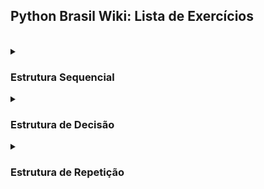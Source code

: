 <h2>Python Brasil Wiki: Lista de Exercícios</h2>

  <br>

  <details>
    <summary>
      <h3>Estrutura Sequencial</h3>
    </summary>
    
  #### 1. Faça um Programa que mostre a mensagem "Alo mundo" na tela.
<details>
    <summary><h4>Resposta</h4></summary>

```python
print("Alô Mundo")
```

</details>

<br>

  #### 2. Faça um Programa que peça um número e então mostre uma mensagem com o número informado

  <details>
    <summary><h4>Resposta</h4></summary>
    
```python
numero = input("Digite o número")

print(numero)
```

  </details>

  <br>

  #### 3. Faça um Programa que peça dois números e imprima a soma.

  <details>
    <summary><h4>Resposta</h4></summary>
    
```python
numero1 = int(input("Digite o primeiro número"))

numero2 = int(input("Digite o segundo número"))

print(numero1 + numero2)
```

  </details>

  <br>

  #### 4. Faça um Programa que peça as 4 notas bimestrais e mostre a média.

  <details>
    <summary><h4>Resposta</h4></summary>
    
```python
nota1 = float(input("Digite a primeira nota"))

nota2 = float(input("Digite a segunda nota"))

nota3 = float(input("Digite a terceira nota"))

nota4 = float(input("Digite a quarta nota"))

media = (nota1 + nota2 + nota3 + nota4) / 4

print(media)
```

  </details>

  <br>

  #### 5. Faça um Programa que converta metros para centímetros.

  <details>
    <summary><h4>Resposta</h4></summary>
    
```python
metros = 100

centimetros = 100 * 100

print(centimetros)
```
  
  </details>

  <br>
  
  #### 6. Faça um Programa que peça o raio de um círculo, calcule e mostre sua área.

  <details>
    <summary><h4>Resposta</h4></summary>
    
```python
raio_circulo = int(input("Digite o raio do círculo: "))

area = 3.14 * (raio_circulo ** 2)

print(area)
```

  </details>

  <br>

  #### 7. Faça um Programa que calcule a área de um quadrado, em seguida mostre o dobro desta área para o usuário.

   <details>
    <summary><h4>Resposta</h4></summary>
     
```python
ladoQuadrado = float(input("Digite um lado do quadrado: "))

areaQuadrado = ladoQuadrado**2 * 2

print("A área do quadrado é %.2f" % areaQuadrado)
```

  </details>

  <br>
  
  #### 8. Faça um Programa que pergunte quanto você ganha por hora e o número de horas trabalhadas no mês. Calcule e mostre o total do seu salário no referido mês. 

   <details>
    <summary><h4>Resposta</h4></summary>
     
```python
salarioHora = float(input("Digite seu salário por hora: "))

horasMensal = float(input("Digite sua carga horária mensal: "))

salario = salarioHora * horasMensal

print("O salário mensal é R$ %.2f " % salario)
```

  </details>

  <br>

  #### 9. Faça um Programa que peça a temperatura em graus Fahrenheit, transforme e mostre a temperatura em graus Celsius.

   <details>
    <summary><h4>Resposta</h4></summary>
     
```python
fahrenheit = float(input("Digite a temperautra para ser convertida de fahrenheit para celsius: "))

celsius = (fahrenheit - 32) / 1.8

print("A temperatura em %.1f° fahrenheit equivale à %.1f° celsius" % (fahrenheit, celsius))
```

  </details>

  <br>

  #### 10. Faça um Programa que peça a temperatura em graus Celsius, transforme e mostre em graus Fahrenheit.

   <details>
    <summary><h4>Resposta</h4></summary>
     
```python
celsius = float(input("Digite a temperatura para ser convertida de celsius para fahrenheit: "))

fahrenheit = (celsius * 1.8) + 32

print("A temperatura em %.1f° celsius equivale à %.1f° fahrenheit" % (celsius, fahrenheit))
```

  </details>

  <br>

  #### 11. Faça um Programa que peça 2 números inteiros e um número real. Calcule e mostre: o produto do dobro do primeiro com metade do segundo, a soma do triplo do primeiro com o terceiro e o terceiro elevado ao cubo. 

   <details>
    <summary><h4>Resposta</h4></summary>
     
```python
numero_inteiro1 = int(input("Digite o primeiro número inteiro: "))

numero_inteiro2 = int(input("Digite o segundo número inteiro: "))

numero_real = float(input("Digite o número real: "))

resultado1 = numero_inteiro1 * 2 * numero_inteiro2 / 2

print(resultado1)

resultado2 = numero_inteiro1 * 3 + numero_real

print(resultado2)

resultado3 = numero_real ** 3

print(resultado3)
```

  </details>

  <br>

  #### 12. Tendo como dados de entrada a altura de uma pessoa, construa um algoritmo que calcule seu peso ideal, usando a seguinte fórmula: (72.7 * altura) - 58

   <details>
    <summary><h4>Resposta</h4></summary>
     
```python
altura = float(input("Digite sua altura: "))

peso_ideal = (72.7 * altura) - 58

print("O peso ideal dessa pessoa é %.2f" % peso_ideal)
```

  </details>

  <br>

  #### 13. Tendo como dado de entrada a altura de uma pessoa, construa um algoritmo que calcule seu peso ideal, utilizando as seguintes fórmulas: Para homens: (72.7 * altura) - 58 e para mulheres: (62.1 * altura) - 44.7 

   <details>
    <summary><h4>Resposta</h4></summary>
     
```python
altura_homem = float(input("Digite a altura do homem: "))

altura_mulher = float(input("Digite a altura da mulher: "))

peso_ideal_homem = (72.7 * altura_homem) - 58

peso_ideal_mulher = (62.1 * altura_mulher) - 44.7

print("O peso ideal desse homem é %.2f.\nO peso ideal dessa mulher é %.2f" % (peso_ideal_homem, peso_ideal_mulher))
```

  </details>

  <br>

  #### 14. João Papo-de-Pescador, homem de bem, comprou um microcomputador para controlar o rendimento diário de seu trabalho. Toda vez que ele traz um peso de peixes maior que o estabelecido pelo regulamento de pesca do estado de São Paulo (50 quilos) deve pagar uma multa de R$ 4,00 por quilo excedente. João precisa que você faça um programa que leia a variável peso (peso de peixes) e calcule o excesso. Gravar na variável excesso a quantidade de quilos além do limite e na variável multa o valor da multa que João deverá pagar. Imprima os dados do programa com as mensagens adequadas.

   <details>
    <summary><h4>Resposta</h4></summary>
     
```python
peso_peixe = float(input("Digite o peso do peixe: "))

if peso_peixe > 50:

    peso_limite = 50

    peso_adicional = peso_peixe - peso_limite

    multa = peso_adicional * 4

    print("A multa será R$ %.2f por exceder o peso limite em %.2f quilos " % (multa, peso_adicional))

else:

    print("Não haverá pagamento de multa")
```

  </details>

  <br>

  #### 15. Faça um Programa que pergunte quanto você ganha por hora e o número de horas trabalhadas no mês. Calcule e mostre o total do seu salário no referido mês, sabendo-se que são descontados 11% para o Imposto de Renda, 8% para o INSS e 5% para o sindicato, faça um programa que nos dê: salário bruto, quanto pagou ao INSS, quanto pagou ao sindicato e o salário líquido. Calcule os descontos e o salário líquido conforme a ordem a seguir: + Salário Bruto : R$ - IR (11%) : R$ - INSS (8%) : R$ - Sindicato ( 5%) : R$ = Salário Liquido : R$ Obs.: Salário Bruto - Descontos = Salário Líquido. 

   <details>
    <summary><h4>Resposta</h4></summary>
     
```python
salario = float(input("Digite o seu salário: "))

salario_liquido = salario

salario_liquido -= salario / 100 * 11

salario_liquido -= salario_liquido / 100 * 8

salario_liquido -= salario_liquido / 100 * 5

print("O salário líquido será R$ %.2f, com R$ %.2f de desconto" % (salario_liquido, salario - salario_liquido))
```

  </details>

  <br>

  #### 16. Faça um programa para uma loja de tintas. O programa deverá pedir o tamanho em metros quadrados da área a ser pintada. Considere que a cobertura da tinta é de 1 litro para cada 3 metros quadrados e que a tinta é vendida em latas de 18 litros, que custam R$ 80,00. Informe ao usuário a quantidades de latas de tinta a serem compradas e o preço total.

  <details>
    <summary><h4>Resposta</h4></summary>

```python
metragem = float(input("Digite a metragem: "))

cobertura_tinta = 3

metragem_lata = 18 * cobertura_tinta

quantidade_latas = 0

preco_final = 0

preco_lata = 80

if metragem / metragem_lata <= 1:

    quantidade_latas = 1

    preco_final = quantidade_latas * preco_lata

    print("Será necessária, no máximo, uma lata de tinta para pintar %.2f metros². O custo será R$ %.2f" % (metragem, preco_final))

else:

    if metragem % metragem_lata == 0:

        quantidade_latas = metragem / metragem_lata

        preco_final = quantidade_latas * preco_lata

        print("Serão necessária exatas %d latas de tinta para pintar %.2f metros². O custo será R$ %.2f" % (quantidade_latas, metragem, preco_final))

    else:

        quantidade_latas = (metragem // metragem_lata) + 1

        preco_final = quantidade_latas * preco_lata

        print("Será necessária aos menos %d latas de tinta para pintar %.1f metros². O custo será R$ %.2f" % (quantidade_latas, metragem, preco_final))
```

  </details>

  <br>

  #### 17. Faça um Programa para uma loja de tintas. O programa deverá pedir o tamanho em metros quadrados da área a ser pintada. Considere que a cobertura da tinta é de 1 litro para cada 6 metros quadrados e que a tinta é vendida em latas de 18 litros, que custam R$ 80,00 ou em galões de 3,6 litros, que custam R$ 25,00. Informe ao usuário as quantidades de tinta a serem compradas e os respectivos preços em 3 situações: 
  1. Comprar apenas  latas de 18 litros.
  2. Comprar apenas galões de 3,6 litros
  3. Misturar latas e galões, de forma que o disperdício de tinta seja o menor possível. Acrescente 10% de folga e sempre arredonde os valores para cima, isto é, considere latas  cheias.
     
  <details>
    <summary><h4>Resposta</h4></summary>
    
```python
metragem_area = float(input("Digite a metragem: "))

cobertura_tinta = 6

metragem_lata = 18 * cobertura_tinta

preco_lata = 80

quantidade_latas = 0

metragem_galao = 3.6 * cobertura_tinta

preco_galao = 25

quantidade_galoes = 0

preco_final = 0

if metragem_area <= metragem_galao * 4:

    if metragem_area % metragem_galao == 0:

        quantidade_galoes = metragem_area / metragem_galao

        preco_final = quantidade_galoes * preco_galao

        print("Serão necessários exatos %d galões de tinta para pintar %.1f metros². O custo será R$ %.2f" % (quantidade_galoes, metragem_area, preco_final))

    else:

        quantidade_galoes = metragem_area // metragem_galao + 1

        preco_final = quantidade_galoes * preco_galao

        print("Serão necessários aos menos %d galões de tinta para pintar %.1f metros². O custo será R$ %.2f" % (quantidade_galoes, metragem_area, preco_final))

else:

    if metragem_area % metragem_lata == 0:

        quantidade_latas = metragem_area / metragem_lata

        preco_final = quantidade_latas * preco_lata

        print("Serão necessária exatas %d latas de tinta para pintar %.1f metros². O custo será R$ %.2f" % (quantidade_latas, metragem_area, preco_final))

    else:

        if metragem_area - metragem_lata < 0:

            quantidade_latas = metragem_area // metragem_lata + 1

            preco_final = quantidade_latas * preco_lata

            print("Serão necessária ao menos %d latas de tinta para pintar %.1f metros². O custo será R$ %.2f" % (quantidade_latas, metragem_area, preco_final))

        else:

            quantidade_latas = metragem_area // metragem_lata

            preco_final = quantidade_latas * preco_lata

            metragemRestante = metragem_area - (metragem_lata * quantidade_latas)

            if metragemRestante % metragem_galao == 0:

                quantidade_galoes = metragemRestante / metragem_galao

                preco_final += quantidade_galoes * preco_galao

                print("Serão necessárias ao menos %d latas de tinta e ao menos %d Galões para pintar %.1f metros². O custo será R$ %.2f" % (quantidade_latas, quantidade_galoes, metragem_area, preco_final))

            else:

                if metragemRestante // metragem_galao >= 4:

                    quantidade_latas +=1

                    preco_final = quantidade_latas * preco_lata

                    quantidade_galoes = 0

                else:

                    quantidade_galoes = metragemRestante // metragem_galao + 1

                    preco_final += quantidade_galoes * preco_galao

                print("Serão necessárias ao menos %d latas de tinta e ao menos %d Galões para pintar %.1f metros². O custo será R$ %.2f" % (quantidade_latas, quantidade_galoes, metragem_area, preco_final))
```

  </details>

  <br>

  #### 18. Faça um programa que peça o tamanho de um arquivo para download (em MB) e a velocidade de um link de Internet (em Mbps), calcule e informe o tempo aproximado de download do arquivo usando este link (em minutos).

  <details>
    <summary><h4>Resposta</h4></summary>
    
```python
tamanho_arquivo = float(input("Digite o tamanho do arquivo em Megabytes: "))

if tamanho_arquivo < 1:

    print("Valor inválido!")

velecidade_link = float(input("Digite a velocidade de sua conexão em megabits: "))

tempo_download = (tamanho_arquivo / (velecidade_link / 8))

if tempo_download >= 60:

    tempo_download = tempo_download / 60

    print("O tempo de Download será de no mínimo %.1f minutos" % tempo_download)

else:

    print("O tempo de Download será de no mínimo %.1f segundos" % tempo_download)
```

  </details>

  <br>

  </details>

  
  <details>
    <summary>
      <h3>Estrutura de Decisão</h3>
    </summary>
  
  #### 1. Faça um Programa que peça dois números e imprima o maior deles. 

   <details>
    <summary><h4>Resposta</h4></summary>
     
```python
numero1 = int(input("Digite o primeiro número: "))

numero2 = int(input("Digite o segundo número: "))

if numero1 > numero2:

    print("O maior número é %d" % numero1)

elif numero1 < numero2:

    print("O maior número é %d" % numero2)

else:

    print("Os dois números são iguais")
```

  </details>

  <br>

  #### 2. Faça um Programa que peça um valor e mostre na tela se o valor é positivo ou negativo.

   <details>
    <summary><h4>Resposta</h4></summary>
     
```python
valor = float(input("Digite um número: "))

if valor < 0:

    print("O valor %.1f é negativo" % valor)

else:

    print("O valor %.1f é positivo" % valor)
```

  </details>

  <br>
  
  #### 3. Faça um Programa que verifique se uma letra digitada é "F" ou "M". Conforme a letra escrever: F - Feminino, M - Masculino ou Sexo Inválido.

   <details>
    <summary><h4>Resposta</h4></summary>
     
```python
sexo = input("Digite o sexo: ")

if sexo == "F" or sexo == "f":

    print("O sexo é Feminino")

elif sexo == "M" or sexo == "m":

    print("O sexo é Masculino")

else:

    print("O sexo é inválido")
```

  </details>

  <br>
  
  #### 4. Faça um Programa que verifique se uma letra digitada é vogal ou consoante.

   <details>
    <summary><h4>Resposta</h4></summary>
     
```python
letra_busca = input("Digite a letra para saber se é vogal ou consoante: ")

if (letra_busca == "a" or letra_busca == "e" or letra_busca == "i" or letra_busca == "o" or letra_busca == "u" or letra_busca == "A"
    or letra_busca == "E" or letra_busca == "I" or letra_busca == "O" or letra_busca == "U"):

    print("A letra '%s' é Vogal" % letra_busca)

elif (letra_busca == "b" or letra_busca == "c" or letra_busca == "d" or letra_busca == "f" or letra_busca == "g" or letra_busca == "h"
    or letra_busca == "j" or letra_busca == "k" or letra_busca == "l" or letra_busca == "m" or letra_busca == "n" or letra_busca == "p"
    or letra_busca == "q" or letra_busca == "r" or letra_busca == "s" or letra_busca == "t" or letra_busca == "v" or letra_busca == "w"
    or letra_busca == "x" or letra_busca == "y" or letra_busca == "z" or letra_busca == "ç" or letra_busca == "B" or letra_busca == "C"
    or letra_busca == "D" or letra_busca == "F" or letra_busca == "G" or letra_busca == "H" or letra_busca == "J" or letra_busca == "K"
    or letra_busca == "L" or letra_busca == "M" or letra_busca == "N" or letra_busca == "P" or letra_busca == "Q" or letra_busca == "R"
    or letra_busca == "S" or letra_busca == "T" or letra_busca == "V" or letra_busca == "W" or  letra_busca =="X" or  letra_busca =="Y"
    or letra_busca == "Z" or letra_busca == "Ç"):

    print("A letra '%s' é Consoante" % letra_busca)

else:

    print("O caractere '%s' não é nem vogal nem consoante" % letra_busca)
```

  </details>

  <br>
  
  #### 5. Faça um programa para a leitura de duas notas parciais de um aluno. O programa deve calcular a média alcançada por aluno e apresentar: A mensagem "Aprovado", se a média alcançada for maior ou igual a 7; A mensagem "Reprovado", se a média for menor do que 7; A mensagem "Aprovado com Distinção", se a média for igual a 10. 

   <details>
    <summary><h4>Resposta</h4></summary>
     
```python
nota1 = float(input("Digite a primeira nota: "))

nota2 = float(input("Digite a segunda nota: "))

media = (nota1 + nota2) / 2

if media < 7:

    print("O aluno foi reprovado com a nota %.2f" % media)

elif media < 10:

    print("O aluno foi aprovado com a nota %.2f" % media)

else:

    print("O aluno foi aprovado com distinção através da nota %.2f" % media)
```

  </details>

  <br>
  
  #### 6. Faça um Programa que leia três números e mostre o maior deles. 

   <details>
    <summary><h4>Resposta</h4></summary>
     
```python
numero1 = float(input("Digite o primeiro número: "))

numero2 = float(input("Digite o segundo número: "))

numero3 = float(input("Digite o terceiro número: "))

if numero1 > numero2 > numero3:

    print("O primeiro número é o maior")

elif numero1 > numero3 > numero2:

    print("O primeiro número é o maior")

elif numero2 > numero1 > numero3:

    print("O segundo número é o maior")

elif numero2 > numero3 > numero1:

    print("O segundo número é o maior")

elif numero3 > numero1 > numero2:

    print("O terceiro número é o maior")

elif numero3 > numero2 > numero1:

    print("O terceiro número é o maior")
```

  </details>

  <br>

  #### 7. Faça um Programa que leia três números e mostre o maior e o menor deles.

  <details>
    <summary><h4>Resposta</h4></summary>

```python
numero1 = float(input("Digite o primeiro número: "))

numero2 = float(input("Digite o segundo número: "))

numero3 = float(input("Digite o terceiro número: "))

if numero1 > numero2 > numero3:

    print("O primeiro número é o maior")
    print("O terceiro número é o menor")

elif numero1 > numero3 > numero2:

    print("O primeiro número é o maior")
    print("O segundo número é o maior")

elif numero2 > numero1 > numero3:

    print("O segundo número é o maior")
    print("O terceiro número é o menor")

elif numero2 > numero3 > numero1:

    print("O segundo número é o maior")
    print("O primeiro número é o menor")

elif numero3 > numero1 > numero2:

    print("O terceiro número é o maior")
    print("O segundo número é o menor")

elif numero3 > numero2 > numero1:

    print("O terceiro número é o maior")
    print("O primeiro número é o menor")
```

  </details>

  <br>
  
  #### 8. Faça um programa que pergunte o preço de três produtos e informe qual produto você deve comprar, sabendo que a decisão é sempre pelo mais barato.

  <details>
    <summary><h4>Resposta</h4></summary>
    
```python
produto1 = float(input("Digite o valor do primeiro produto: "))

produto2 = float(input("Digite o valor do primeiro produto: "))

produto3 = float(input("Digite o valor do primeiro produto: "))

if produto1 > produto2 > produto3:

    print("Você deve comprar o terceiro produto por ser o mais barato")

elif produto1 > produto3 > produto2:

    print("Você deve comprar o segundo produto por ser o mais barato")

elif produto2 > produto1 > produto3:

    print("Você deve comprar o terceiro produto por ser o mais barato")

elif produto2 > produto3 > produto1:

    print("Você deve comprar o primeiro produto por ser o mais barato")

elif produto3 > produto1 > produto2:

    print("Você deve comprar o segundo produto por ser o mais barato")

elif produto3 > produto2 > produto1:

    print("Você deve comprar o primeiro produto por ser o mais barato")
```

  </details>

  <br>
  
  #### 9. Faça um Programa que leia três números e mostre-os em ordem decrescente.

  <details>
    <summary><h4>Resposta</h4></summary>
    
```python
numero1 = float(input("Digite o primeiro número: "))

numero2 = float(input("Digite o segundo número: "))

numero3 = float(input("Digite o terceiro número: "))

if numero1 > numero2 > numero3:

    print("%d\n%d\n%d" % (numero1, numero2, numero3))

elif numero1 > numero3 > numero2:

    print("%d\n%d\n%d" % (numero1, numero3, numero2))

elif numero2 > numero1 > numero3:

    print("%d\n%d\n%d" % (numero2, numero1, numero3))

elif numero2 > numero3 > numero1:

    print("%d\n%d\n%d" % (numero2, numero3, numero1))

elif numero3 > numero1 > numero2:

    print("%d\n%d\n%d" % (numero3, numero1, numero2))

elif numero3 > numero2 > numero1:

    print("%d\n%d\n%d" % (numero3, numero2, numero1))
```

  </details>

  <br>

  #### 10. Faça um Programa que pergunte em que turno você estuda. Peça para digitar M-matutino ou V-Vespertino ou N- Noturno. Imprima a mensagem "Bom Dia!", "Boa Tarde!" ou "Boa Noite!" ou "Valor Inválido!", conforme o caso.

  <details>
    <summary><h4>Resposta</h4></summary>
    
```python
turno = input("Digite o turno:\nN - Noturo\nM - Matutino\nV - Vespertino\n")

if turno == "N" or turno == "n":

    print("Boa noite")

elif turno == "M" or turno == "m":

    print("Bom dia")

elif turno == "V" or turno == "v":

    print("Boa tarde")

else:

    print("Valor inválido")
```

  </details>

  <br>

  #### 11. As Organizações Tabajara resolveram dar um aumento de salário aos seus colaboradores e lhe contraram para desenvolver o programa que calculará os reajustes. Faça um programa que recebe o salário de um colaborador e o reajuste segundo o seguinte critério, baseado no salário atual: salários até R$ 280,00 (incluindo): aumento de 20%, salários entre R$ 280,00 e R$ 700,00: aumento de 15%; salários entre R$ 700,00 e R$ 1500,00: aumento de 10%; salários de R$ 1500,00 em diante: aumento de 5% Após o aumento ser realizado, informe na tela: o salário antes do reajuste, o percentual de aumento aplicado, o valor do aumento, o novo salário, após o aumento. 

  <details>
    <summary><h4>Resposta</h4></summary>
    
```python
salario_inicial = float(input("Digite o salário atual: "))

aumento = 0

salario_final = salario_inicial

if salario_inicial <= 280:

    aumento = salario_inicial / 100 * 20

    salario_final += aumento

    print("O salário antes do reajuste era de R$ %.2f e passou a ser R$ %.2f com um aumento de R$ %.2f, ou um aumento de 20 por cento" % (salario_inicial, salario_final, aumento,))

elif salario_inicial <= 700:

    aumento = salario_inicial / 100 * 15

    salario_final += aumento

    print("O salário antes do reajuste era de R$ %.2f e passou a ser R$ %.2f com um aumento de R$ %.2f, ou um aumento de 15 por cento" % (salario_inicial, salario_final, aumento,))

elif salario_inicial <= 1500:

    aumento = salario_inicial / 100 * 10

    salario_final += aumento

    print("O salário antes do reajuste era de R$ %.2f e passou a ser R$ %.2f com um aumento de R$ %.2f, ou um aumento de 10 por cento" % (salario_inicial, salario_final, aumento,))

elif salario_inicial > 1500:

    aumento = salario_inicial / 100 * 5

    salario_final += aumento

    print("O salário antes do reajuste era de R$ %.2f e passou a ser R$ %.2f com um aumento de R$ %.2f, ou um aumento de 5 por cento" % (salario_inicial, salario_final, aumento,))
```

  </details>

  <br>

  #### 12. Faça um programa para o cálculo de uma folha de pagamento, sabendo que os descontos são do Imposto de Renda, que depende do salário bruto (conforme tabela abaixo) e 3% para o Sindicato e que o FGTS corresponde a 11% do Salário Bruto, mas não é descontado (é a empresa que deposita). O Salário Líquido corresponde ao Salário Bruto menos os descontos. O programa deverá pedir ao usuário o valor da sua hora e a quantidade de horas trabalhadas no mês. Desconto do IR: Salário Bruto até 900 (inclusive) - isento; Salário Bruto até 1500 (inclusive) - desconto de 5%; Salário Bruto até 2500 (inclusive) - desconto de 10%; Salário Bruto acima de 2500 - desconto de 20%. Imprima na tela as informações, dispostas conforme o exemplo abaixo. No exemplo o valor da hora é 5 e a quantidade de hora é 220.

  |Salário Bruto: (5 * 220) | R$ 1110,00|
  |-------------------|-----------------|
  |(-) IR (5%)        |R$ 55,00         |
  |(-) INSS (10%)     |R$ 110,00        |
  |FGTS (11%)         |R$ 121,00        |
  |Total de descontos |R$ 165,00        |
  |Salário Líquido    |R$ 935,00        |

  <details>
    <summary><h4>Resposta</h4></summary>
    
```python
carga_horaria = int(input("Digite a sua carga horária mensal: "))

salario_hora = float(input("Digite o seu salário hora: "))

salario_bruto = carga_horaria * salario_hora

descontos = 0

imposto_renda = 0

inss = 0

if salario_bruto <=  900:

    print("O salário será R$ %.2f com R$ %.2f de Imposto de renda, R$ %.2f de INSS. Totalizando R$ %.2f em descontos" % (salario_bruto, imposto_renda, inss, descontos))

elif salario_bruto <= 1500:

    imposto_renda = salario_bruto / 100 * 5

    inss = salario_bruto / 100 * 10

    descontos = imposto_renda + inss

elif salario_bruto <= 2500:

    imposto_renda = salario_bruto / 100 * 10

    inss = salario_bruto / 100 * 10

    descontos = imposto_renda + inss

elif salario_bruto > 2500:

    imposto_renda = salario_bruto / 100 * 20

    inss = salario_bruto / 100 * 10

    descontos = imposto_renda + inss

print("O salário inicial era de R$ %.2f e será R$ %.2f, com R$ %.2f de Imposto de renda e R$ %.2f de INSS. Totalizando R$ %.2f em descontos" % (salario_bruto, salario_bruto - descontos, imposto_renda, inss, descontos))
```

  </details>

  <br>

  #### 13. Faça um Programa que leia um número e exiba o dia correspondente da semana. (1-Domingo, 2- Segunda, etc.), se digitar outro valor deve aparecer valor inválido.

  <details>
    <summary><h4>Resposta</h4></summary>
    
```python
dia_semana = input("Digite o dia da semana:\n1 - Domingo\n2 - Segunda-feira\n3 - Terça-feira\n4 - Quarta-feira\n5 - Quinta-feira\n6 - Sexta-feira\n7 - Sábado\n")

if dia_semana == "1":

    print("Domingo")

elif dia_semana == "2":

    print("Segunda-feira")

elif dia_semana == "3":

    print("Terça-feira")

elif dia_semana == "4":

    print("Quarta-feira")

elif dia_semana == "5":

    print("Quinta-feira")

elif dia_semana == "6":

    print("Sexta-feira")

elif dia_semana == "7":

    print("Sábado")

else:

    print("Valor inválido")
```

  </details>

  <br>

  #### 14. Faça um programa que lê as duas notas parciais obtidas por um aluno numa disciplina ao longo de um semestre, e calcule a sua média. O algoritmo deve mostrar na tela as notas, a média, o conceito correspondente e a mensagem “APROVADO” se o conceito for A, B ou C ou “REPROVADO” se o conceito for D ou E. A atribuição de conceitos obedece à tabela abaixo: 

  |Média de Aproveitamento|Conceito|
  |----------------|---------------|
  |Entre 9.0 e 10.0|A              |
  |Entre 7.5 e 9.0 |B              |
  |Entre 6.0 e 7.5 |C              |
  |Entre 4.0 e 6.0 |D              |
  |Entre 4.0 e 0.0 |E              |

  <details>
    <summary><h4>Resposta</h4></summary>
    
```python
nota_parcial1 = float(input("Digite a primeira nota parcial: "))

if nota_parcial1 > 10 or nota_parcial1 < 0:

    print("Nota inválida")

nota_parcial2 = float(input("Digite a segunda nota parcial: "))

if nota_parcial2 > 10 or nota_parcial2 < 0:

    print("Nota inválida")

media_final = (nota_parcial1 + nota_parcial2) / 2

if media_final >= 6:

    print("Aprovado e a média foi %.2f" % media_final)

    if media_final >= 9 and media_final <= 10:

        print("Conceito A")

    elif media_final >= 7.5 and media_final < 9:

        print("Conceito B")

    elif media_final >= 6 and media_final < 7.5:

        print("Conceito C")

else:

    print("Reprovado e a média foi %.2f" % media_final)

    if media_final >= 4 and media_final < 6:

        print("Conceito D")

    else:

        print("Conceito E")
```

  </details>

  <br>
  
  #### 15. Faça um Programa que peça os 3 lados de um triângulo. O programa deverá informar se os valores podem ser um triângulo. Indique, caso os lados formem um triângulo, se o mesmo é: equilátero, isósceles ou escaleno. Dicas: Três lados formam um triângulo quando a soma de quaisquer dois lados for maior que o terceiro; Triângulo Equilátero: três lados iguais; Triângulo Isósceles: quaisquer dois lados iguais; Triângulo Escaleno: três lados diferentes.

  <details>
    <summary><h4>Resposta</h4></summary>
    
```python
lado1 = int(input("Digite o primeiro lado do triângulo: "))

lado2 = int(input("Digite o segundo lado do triângulo: "))

lado3 = int(input("Digite o terceiro lado do triângulo: "))

if lado1 == 0 or lado2 == 0 or lado3 == 0:

    print("Um triângulo não poder lado 0")

else:

    if lado1 + lado2 <= lado3:

       print("A soma desses lados não forma um triângulo")

    else:

        if lado1 == lado2 == lado3:

            print("Esse é um triângulo equilátero")

        elif lado1 != lado2 != lado3 != lado1:

            print("Esse é um triângulo escaleno")

        elif lado1 == lado2 or lado2 == lado3 or lado1 == lado3:

            print("Esse é um triângulo isóceles")
```

  </details>

  <br>

  #### 16. Faça um programa que calcule as raízes de uma equação do segundo grau, na forma ax2 + bx + c. O programa deverá pedir os valores de a, b e c e fazer as consistências, informando ao usuário nas seguintes situações:

  1. Se o usuário informar o valor de A igual a zero, a equação não é do segundo grau e o programa não deve fazer pedir os demais valores, sendo encerrado.
  2. Se o delta calculado for negativo, a equação não possui raizes reais. Informe ao usuário e encerre o programa;
  3. Se o delta calculado for igual a zero a equação possui apenas uma raiz real; informe-a ao usuário;
  4. Se o delta for positivo, a equação possui duas raiz reais; informe-as ao usuário; 

  <details>
    <summary><h4>Resposta</h4></summary>
    
```python
import cmath

a = int(input("Digite o valor de a: "))

if a < 1:

    print("Valor inválido")

else:

    b = int(input("Digite o valor de b: "))

    c = int(input("Digite o valor de c: "))

    delta = b ** 2 - 4 * a * c

    raiz_negativa = (- b - cmath.sqrt(delta)) / 2 * a

    raiz_positiva = (- b + cmath.sqrt(delta)) / 2 * a

    raiz_negativa = raiz_negativa.real

    raiz_positiva = raiz_positiva.real

    if delta < 0:

        print("A equação não possui raizes reais")

    elif delta == 0:

        print("A equação possui apenas uma raiz real")

        print("A raiz positiva é %d" % raiz_positiva)

    else:

        print("A equação possui duas raiz reais")

        print("A raiz negativa é %d e a raiz positiva é %d" % (raiz_negativa, raiz_positiva))
```

  </details>

  <br>

  #### 17. Faça um Programa que peça um número correspondente a um determinado ano e em seguida informe se este ano é ou não bissexto.

  <details>
    <summary><h4>Resposta</h4></summary>
    
```python
ano_bissexto = int(input("Digite o ano para saber se é bissexto ou não: "))

if ano_bissexto % 4 == 0:

    if ano_bissexto % 100 != 0:

        print("O ano %d é bissexto" % ano_bissexto)

    elif ano_bissexto % 100 == 0:

        print("O ano %d é bissexto especial" % ano_bissexto)

else:

    print("O ano %d não é bissexto" % ano_bissexto)
```

  </details>

  <br>

  #### 18. Faça um Programa que peça uma data no formato dd/mm/aaaa e determine se a mesma é uma data válida.

  <details>
    <summary><h4>Resposta</h4></summary>
    
```python
formato_data = input("Digite a data no formato dd/mm/aaaa: ")

if len(formato_data) != 10 or formato_data[2] == "/" or formato_data[5] == "/":

    print("Formato de data inválida")

else:

    print("Formato de data válida")
```

  </details>

  <br>

  #### 19. Faça um Programa que leia um número inteiro menor que 1000 e imprima a quantidade de centenas, dezenas e unidades do mesmo. Observando os termos no plural a colocação do "e", da vírgula entre outros. Exemplo: 326 = 3 centenas, 2 dezenas e 6 unidades 12 = 1 dezena e 2 unidades Testar com: 326, 300, 100, 320, 310,305, 301, 101, 311, 111, 25, 20, 10, 21, 11, 1, 7 e 16 

  <details>
    <summary><h4>Resposta</h4></summary>

```python
valor = int(input("Digite um número: "))

quantidade_centena = 0

quantidade_dezena = 0

quantidade_unidade = 0

quantidade_decimo = 0

if valor // 100 > 0:

    quantidade_centena = valor // 100

    valor -= quantidade_centena * 100

    if valor // 10 > 0:

        quantidade_dezena = valor // 10

        valor -= quantidade_dezena * 10

        if valor // 1 > 0:

            quantidade_unidade = valor // 1

            valor -= quantidade_unidade * 1

print("%d = %d centenas, %d dezenas e %d unidades" % (0 + (quantidade_unidade * 1) + 0 + (quantidade_dezena * 10) + 0 + (quantidade_centena * 100), quantidade_centena, quantidade_dezena, quantidade_unidade))
```

  </details>

  <br>
  
  #### 20. Faça um Programa para leitura de três notas parciais de um aluno. O programa deve calcular a média alcançada por aluno e presentar:
  
  1. A mensagem "Aprovado", se a média for maior ou igual a 7, com a respectiva média alcançada.
  2. A mensagem "Reprovado", se a média for menor do que 7, com a respectiva média alcançada.
  3. A mensagem "Aprovado com Distinção", se a média for igual a 10.

  <details>
    <summary><h4>Resposta</h4></summary>
    
```python
nota1 = float(input("Digite a primeira nota:"))

nota2 = float(input("Digite a segunda nota:"))

nota3 = float(input("Digite a terceira nota: "))

media = (nota1 + nota2 + nota3) / 3

if media == 10:

    print("Aprovado com distinção")

elif media >= 7 and media < 10:

    print("Aprovado")

else:

    print("Reprovado")
```

  </details>

  <br>
  
  #### 21. Faça um Programa para um caixa eletrônico. O programa deverá perguntar ao usuário a valor do saque e depois informar quantas notas de cada valor serão fornecidas. As notas disponíveis serão as de 1, 5, 10, 50 e 100 reais. O valor mínimo é de 10 reais e o máximo de 600 reais. O programa não deve se preocupar com a quantidade de notas existentes na máquina.

  1. Exemplo 1: Para sacar a quantia de 256 reais, o programa fornece duas notas de 100, uma nota de 50, uma nota de 5 e uma nota de 1.
  2. Exemplo 2: Para sacar a quantia de 399 reais, o programa fornece três notas de 100, uma nota de 50, quatro notas de 10, uma nota de 5 e quatro notas de 1.
  
  <details>
    <summary><h4>Resposta</h4></summary>

```python
import math

valor = float(input("Digite o valor que deseja sacar: "))

valor_pagamento = math.trunc(valor)

if valor_pagamento < 10:

    print("Valor insuficiente para saque")

else:

    cedulas = 0

    limite_cedula = 100

    while True:

        if limite_cedula <= valor_pagamento:

            valor_pagamento -= limite_cedula

            cedulas += 1

        else:

            print("%d cédula(s) de R$ %.2f" % (cedulas, limite_cedula))

            if valor_pagamento == 0:

                break

            else:

                if limite_cedula == 100:

                    limite_cedula = 50

                elif limite_cedula == 50:

                    limite_cedula = 20

                elif limite_cedula == 20:

                    limite_cedula = 10

                elif limite_cedula == 10:

                    limite_cedula = 5

                elif limite_cedula == 5:

                    limite_cedula = 2

                elif limite_cedula == 2:

                    limite_cedula = 1

                cedulas = 0
```

  </details>

  <br>

  #### 22. Faça um Programa que peça um número inteiro e determine se ele é par ou impar. Dica: utilize o operador módulo (resto da divisão). 

  <details>
    <summary><h4>Resposta</h4></summary>
    
```python
numero = int(input("Digite o número para saber se é par ou ímpar: "))

if numero % 2 !=0:

    print("O número %d é ímpar" % numero)

else:

    print("O número %d é par" % numero)
```

  </details>

  <br>
  
  #### 23. Faça um Programa que peça um número e informe se o número é inteiro ou decimal. Dica: utilize uma função de arredondamento.

  <details>
    <summary><h4>Resposta</h4></summary>
    
```python
import math

numero_decimal = float(input("Digite o número para saber se é decimal ou não: "))

numero_inteiro = math.trunc(numero_decimal)

if numero_decimal > numero_inteiro:

    print("O número %.1f é decimal" % numero_decimal)

else:

    print("O número %d não é decimal" % numero_inteiro)
```

  </details>

  <br>

  #### 24. Faça um Programa que leia 2 números e em seguida pergunte ao usuário qual operação ele deseja realizar. O resultado da operação deve ser acompanhado de uma frase que diga se o número é:

  1. par ou ímpar;
  2. positivo ou negativo;
  3. inteiro ou decimal. 

  <details>
    <summary><h4>Resposta</h4></summary>
    
```python
import math

operacao = input("Digite qual operação deseja realizar:\n1 - Inteiro ou decimal\n2 - Par ou Ímpar\n3 - Positivo ou Negativo\n")

if operacao == "1":

    numero_decimal = float(input("Digite o número para saber se é decimal ou não: "))

    numero_inteiro = math.trunc(numero_decimal)

    if numero_decimal > numero_inteiro:

        print("O número %.1f é decimal" % numero_decimal)

    else:

        print("O número %d não é decimal" % numero_inteiro)

elif operacao == "2":

    numero = int(input("Digite o número para saber se é par ou ímpar: "))

    if numero % 2 != 0:

        print("O número %d é ímpar" % numero)

    else:

        print("O número %d é par" % numero)

elif operacao == "3":

    numero = float(input("Digite o número para saber se é negativo ou positivo: "))

    if numero < 0:

        print("O número %.1f é negativo" % numero)

    else:

        print("O número %.1f é positivo" % numero)
```

  </details>

  <br>
  
  #### 25. Faça um programa que faça 5 perguntas para uma pessoa sobre um crime.  Se a pessoa responder positivamente a 2 questões ela deve ser classificada como "Suspeita", entre 3 e 4 como "Cúmplice" e 5 como "Assassino". Caso contrário, ele será classificado como "Inocente". O programa deve no final emitir uma classificação sobre a participação da pessoa no crime. As perguntas são:
 
  1. "Telefonou para a vítima?"
  2. "Esteve no local do crime?"
  3. "Mora perto da vítima?"
  4. "Devia para a vítima?"
  5. "Já trabalhou com a vítima?"

  <details>
    <summary><h4>Resposta</h4></summary>
    
```python
pergunta1 = input("Você telefonou para a vítima?: ")

pergunta2 = input("Você esteve no local do crime? ")

pergunta3 = input("Você mora perto da Vítima? ")

pergunta4 = input("Você devia para a vítima? ")

pergunta5 = input("Você já trabalhou com a vítima? ")

criminalidade = 0

if pergunta1 == "Sim" or pergunta1 == "sim":

    criminalidade += 1

if pergunta2 == "Sim" or pergunta2 == "sim":

    criminalidade += 1

if pergunta3 == "Sim" or pergunta3 == "sim":
    criminalidade += 1

if pergunta4 == "Sim" or pergunta4 == "sim":

    criminalidade += 1

if pergunta5 == "Sim" or pergunta5 == "sim":

    criminalidade += 1

if criminalidade <= 1:

    print("Inocente")

elif criminalidade == 2:

    print("Suspeito")

elif criminalidade <= 4:

    print("Cúmplice")

elif criminalidade == 5:

    print("Assasino")
```

  </details>

  <br>

  #### 26. Um posto está vendendo combustíveis, portanto, Escreva um algoritmo que leia o número de litros vendidos, o tipo de combustível (codificado da seguinte forma: A-álcool, G-gasolina), calcule e imprima o valor a ser pago pelo cliente, calcule e imprima o valor a ser pago pelo cliente, sabendo-se que o preço do litro da gasolina é R$ 2,50 o preço do litro do álcool é R$ 1,90. A seguir a tabela de valores:
  
  |         |Até 20 Litros| Acima 20 Litros|
  |---------|-----------|------------------|
  |Álcool   |3% desconto| 5% desconto|
  |Gasolina |4% desconto| 6% desconto|

  <details>
    <summary><h4>Resposta</h4></summary>
    
```python
quantidade_litros = float(input("Digite a quantidade de litros: "))

tipo_gasolina = input("Para Álcool digite A\nPara Gasolina digite G\n")

preco_final = 0

if tipo_gasolina == "A" or tipo_gasolina == "a":

    if quantidade_litros <= 20:

        preco_final = quantidade_litros * 1.9

        preco_final -= preco_final / 100 * 3

    else:

        preco_final = quantidade_litros * 1.9

        preco_final -= preco_final / 100 * 4

elif tipo_gasolina == "G" or tipo_gasolina == "g":

    if quantidade_litros <= 20:

        preco_final = quantidade_litros * 2.5

        preco_final -= preco_final / 100 * 4

    else:

        preco_final = quantidade_litros * 2.5

        preco_final -= preco_final / 100 * 5

print("O preço final será R$ %.2f" % preco_final)
```

  </details>

  <br>
  
  #### 27. Uma comerciante está vendendo frutas com a possibilidade de: se, o cliente comprar mais de 8 Kg em frutas ou o valor total da compra ultrapassar R$ 25,00, receberá ainda um desconto de 10% sobre este total. Escreva um algoritmo para ler a quantidade (em Kg) de morangos e a quantidade (em Kg) de maças adquiridas e escreva o valor a ser pago pelo cliente. A seguir a tabela de preços:
  
  |          |Até 5 Kg|Acima de 5 Kg|
  |----------|----------|-----------|
  |Morango   |R$ 2,50 Kg| R$ 2,20 Kg|
  |Maçã      |R$ 1,80 Kg| R$ 1,50 Kg|
  
  <details>
    <summary><h4>Resposta</h4></summary>
    
```python
quantidade_morango = float(input("Digite a quantidade em kilos de morangos: "))

quantidade_maca = float(input("Digite a quantidade em kilos de maçãs: "))

preco_final = 0

if quantidade_morango <= 5:

    preco_final += quantidade_morango * 2.5

else:

    preco_final += quantidade_morango * 2.2

if quantidade_maca <= 5:

    preco_final += quantidade_maca * 1.8

else:

    preco_final += quantidade_maca * 1.2

print("O preço final será R$ %.2f" % preco_final)
```

  </details>

  <br>
  
  #### 28. O Hipermercado Tabajara está com uma promoção de carnes que é imperdível. Confira:

  |          |Até 5 Kg|Acima de 5 Kg|
  |----------|----------|-----------|
  |Filé Duplo|R$ 4,90 Kg| R$ 5,80 Kg|
  |Alcatra   |R$ 5,90 Kg| R$ 6,80 Kg|
  |Picanha   |R$ 6,90 Kg| R$ 7,80 Kg|

  <details>
    <summary><h4>Resposta</h4></summary>
    
```python
quantidade_file = int(input("Digite a quantidade em kilos de Filé Duplo: "))

quantidade_picanha = int(input("Digite a quantidade em kilos de Picanha: "))

quantidade_alcatra = int(input("Digite a quantidade em kilos de Alcatra: "))

preco_final = 0

if quantidade_file <= 5:

    preco_final += quantidade_file * 4.9

else:

    preco_final += quantidade_file * 5.8

if quantidade_picanha <= 5:

    preco_final += quantidade_picanha * 5.9

else:

    preco_final += quantidade_picanha * 6.8

if quantidade_alcatra <= 5:

    preco_final += quantidade_alcatra * 6.9

else:

    preco_final += quantidade_picanha * 7.8

print("O preço final será R$ %.2f" % preco_final)
```

  </details>

  <br>

  </details>

  
  <details>
    <summary>
      <h3>Estrutura de Repetição</h3>
    </summary>

  #### 1. Faça um programa que peça uma nota, entre zero e dez. Mostre uma mensagem caso o valor seja inválido e continue pedindo até que o usuário informe um valor válido.

   <details>
    <summary><h4>Resposta</h4></summary>
     
```python
contador = 1

while contador != 0:

    nota = int(input("Digite uma nota entre 1 e 10: "))

    if nota >= 1 or nota <= 10:

        print(nota)

    else:

        print("Nota inválida")

        continue

    contador = int(input("Digite 0 para finalizar o programa: "))
```

  </details>

  <br>

  #### 2. Faça um programa que leia um nome de usuário e a sua senha e não aceite a senha igual ao nome do usuário, mostrando uma mensagem de erro e voltando a pedir as informações.

   <details>
    <summary><h4>Resposta</h4></summary>
     
```python
contador = 1

while contador != 0:

    nome = input("Digite o nome de usuário: ")

    senha = input("Digite a senha: ")

    if nome == senha:

        print("Usuário e senha não podem ser idênticos")

        continue

    contador = int(input("Digite 0 para finalizar o programa: "))
```

  </details>

  <br>

  #### 3. Faça um programa que leia e valide as seguintes informações:
  
  1. Nome: maior que 3 caracteres;
  2. Idade: entre 0 e 150;
  3. Salário: maior que zero;
  4. Sexo: 'f' ou 'm';
  5. Estado Civil: 's', 'c', 'v', 'd';


   <details>
    <summary><h4>Resposta</h4></summary>
     
```python
contador = 1

while contador != 0:

    nome = input("Digite seu nome: ")

    if len(nome) < 3:

        print("Nome muito pequeno")

        continue

    else:

        idade = int(input("Digite sua idade: "))

        if idade < 0 or idade > 150:

            print("Idade inválida")

            continue

        else:

            salario = float(input("Digite o seu salário: "))

            if salario <= 0:

                print("Salário inválido")

                continue

            else:

                sexo = input("Digite o seu sexo:\nf - mulheres\nm - homens\n")

                print(sexo)

                if sexo != "m" and sexo != "f":

                    print("Sexo inválido")

                    continue

                else:

                    estado_civil = input("Digite seu estado civil:\ns - solteiro(a)\nv - viúvo(a)\nc - casado(a)\nd - divorciado\n")

                    if estado_civil != "s" and estado_civil != "v" and estado_civil != "c" and estado_civil != "d":

                        print("Estado civil inválido")

                        continue

                    else:

                        print("%s, %d, %.2f, %s, %s" % (nome, idade, salario, sexo, estado_civil))

    contador = int(input("Digite 0 para finalizar o programa: "))
```

  </details>

  <br>

  #### 4-5. Supondo que a população de um país A seja da ordem de 80.000 habitantes com uma taxa anual de crescimento de 3% e que a população de B seja 200.000 habitantes com uma taxa de crescimento de 1.5%. Faça um programa que calcule e escreva o número de anos necessários para que a população do país A ultrapasse ou iguale a população do país B, mantidas as taxas de crescimento. Depois, altere o programa anterior permitindo ao usuário informar as populações e as taxas de crescimento iniciais. Valide a entrada e permita repetir a operação.

   <details>
    <summary><h4>Resposta</h4></summary>
     
```python
araja = 80000

bacalaca = 200000

anos = 0

while araja < bacalaca:

    araja += araja / 100 * 3

    bacalaca += bacalaca / 100 * 1.5

    anos +=1

    print(araja)

    print(bacalaca)

print("Serão necessários pelos menos %d anos" % anos)
```

  </details>

  <br>
 
  #### 6. Faça um programa que imprima na tela os números de 1 a 20, um abaixo do outro. Depois modifique o programa para que ele mostre os números um ao lado do outro.

  <details>
    <summary><h4>Resposta</h4></summary>

```python
for _ in range(1, 20 + 1):
    
    print(_, end= " ")
```

  </details>

  <br>

  #### 7. Faça um programa que leia 5 números e informe o maior número.

  <details>
    <summary><h4>Resposta</h4></summary>

```python
numero_final = 0

for contador in range(5):

    numero = float(input("Digite um número: "))

    if numero > numero_final:

        numero_final = numero

print("O maior número foi %d" % numero_final)
```

  </details>

  <br>

  #### 8. Faça um programa que leia 5 números e informe a soma e a média dos números.

  <details>
    <summary><h4>Resposta</h4></summary>

```python
for contador in range(1) :

    numero1 = float(input("Digite o primeiro número "))

    numero2 = float(input("Digite o segundo número: "))

    numero3 = float(input("Digite o terceiro número: "))

    numero4 = float(input("Digite o quarto número: "))

    numero5 = float(input("Digite o quinto número: "))

    media = (numero1 + numero2 + numero3 + numero4 + numero5) / 5

    print("O soma foi %.2f e a média foi %.2f" % ((numero1 + numero2 + numero3 + numero4 + numero5), media))
```

  </details>

  <br>

  #### 9. Faça um programa que imprima na tela apenas os números ímpares entre 1 e 50.

  <details>
    <summary><h4>Resposta</h4></summary>

```python
for contador in range(1, 50):

    if contador % 2 != 0:

        print("O número %d é impar" % contador)
```

  </details>

  <br>

  #### 10-11. Faça um programa que receba dois números inteiros e gere os números inteiros que estão no intervalo compreendido por eles. Depois, altere o programa anterior para mostrar no final a soma dos números.

  <details>
    <summary><h4>Resposta</h4></summary>

```python
numero_inicial = int(input("Digite o número inicial: "))

numero_final = int(input("Digite o número final: "))

soma = 0

for contador in range(numero_inicial + 1, numero_final):

    print(contador)

    soma += contador

print(soma)
```

  </details>

  <br>

  #### 12. Desenvolva um gerador de tabuada, capaz de gerar a tabuada de qualquer número inteiro entre 1 a 10. O usuário deve informar de qual numero ele deseja ver a tabuada.

  <details>
    <summary><h4>Resposta</h4></summary>

```python
inicio_tabuada = int(input("Digite o valor inicial da tabuada: "))

for contador in range(1, 10 + 1):

    print("%d x %d = %d " % (inicio_tabuada, contador, inicio_tabuada * contador))
```

  </details>

  <br>

  #### 13. Faça um programa que peça dois números, base e expoente, calcule e mostre o primeiro número elevado ao segundo número. Não utilize a função de potência da linguagem.

  <details>
    <summary><h4>Resposta</h4></summary>

```python
base = int(input("Digite o número base: "))

expoente = int(input("Digite o número expoente: "))

resultado = base

for contador in range(expoente - 1):

    resultado *= base

print(resultado)
```

  </details>

  <br>

  #### 14. Faça um programa que peça 10 números inteiros, calcule e mostre a quantidade de números pares e a quantidade de números impares.

  <details>
    <summary><h4>Resposta</h4></summary>

```python
for contador in range(10):

    numero = int(input("Digite o número para saber se é par ou ímpar: "))

    if numero % 2 != 0:

        print("O número %d é par" % numero)

    else:

        print("O número %d é ímpar" % numero)
```

  </details>

  <br>

  #### 15. A série de Fibonacci é formada pela seqüência 0,1,1,2,3,5,8,13,21,34,55,... Faça um programa capaz de gerar a série até o n−ésimo termo.

  <details>
    <summary><h4>Resposta</h4></summary>

```python
fibo0, fibo1 = 0, 1

for contador in range(10):

    print(fibo0)

    fibo0, fibo1 = fibo1, fibo0 + fibo1
```

  </details>

  <br>

  #### 16. A série de Fibonacci é formada pela seqüência 0,1,1,2,3,5,8,13,21,34,55,... Faça um programa que gere a série até que o valor seja maior que 500.

  <details>
    <summary><h4>Resposta</h4></summary>

```python
fibo0, fibo1 = 0, 1

while fibo0 < 500:

    print(fibo0)

    fibo0, fibo1 = fibo1, fibo0 + fibo1
```

  </details>

  <br>

  #### 17. Faça um programa que calcule o fatorial de um número inteiro fornecido pelo usuário. Ex.: 5! = 5 x 4 x 3 x 2 x 1 = 120

  <details>
    <summary><h4>Resposta</h4></summary>

```python
numero = int(input("Digite um número para saber a fatorial: "))

resultado_fatorial = numero

for contador in range(numero, 1, -1):

    resultado_fatorial *= contador - 1

print("Fatorial de %d é %d" % (numero, resultado_fatorial))
```

  </details>

  <br>

  #### 18-19. Faça um programa que, dado um conjunto de N números, determine o menor valor, o maior valor e a soma dos valores. Depois, altere o programa anterior para que ele aceite apenas números entre 0 e 1000.

  <details>
    <summary><h4>Resposta</h4></summary>

```python
contador = 1

maior_numero = 0

menor_numero = 0

while contador != 0:

    numero = int(input("Digite um número ou 0 para interromper a execução: "))

    if numero == 0:

        contador = 0

    else:

        if numero > 1000 or numero < 1:

            print("Valor inválido")

            continue

        else:

            if menor_numero == 0:

                menor_numero = numero

            if maior_numero < numero:

                maior_numero = numero

            if menor_numero > numero:

                menor_numero = numero

if maior_numero == menor_numero:

    print("Os números são idênticos")

else:

    print("O maior número foi %d e o menor número foi %d" % (maior_numero, menor_numero))
```

  </details>

  <br>

  #### 20. Altere o programa de cálculo do fatorial, permitindo ao usuário calcular o fatorial várias vezes e limitando o fatorial a números inteiros positivos e menores que 16.

  <details>
    <summary><h4>Resposta</h4></summary>
    
```python
contador = 1

while contador != 0:

    numero = int(input("Digite um número para saber a fatorial: "))

    if numero > 16:

        print("Somente número menores que 16")

        continue

    resultado_fatorial = numero

    for contador in range(numero, 1, -1):

        resultado_fatorial *= contador - 1

    print("Fatorial de %d é %d" % (numero, resultado_fatorial))

    contador = int(input("Digite 0 para interromper a execução: "))
```

  </details>

  <br>

  #### 21. Faça um programa que peça um número inteiro e determine se ele é ou não um número primo. Um número primo é aquele que é divisível somente por ele mesmo e por 1.

  <details>
    <summary><h4>Resposta</h4></summary>
    
```python
confirmacao = 2

numero = int(input("Digite um número inteiro para saber se ele é primo ou não: "))

if numero == 0 or numero == 1:

    print("Esse número é inválido")

else:

    for contador in range(confirmacao, numero + 1):

        if numero % contador != 0:

            confirmacao += 1

    print("%d é um número primo" % numero) if confirmacao == numero else print("%d não é um número primo" % numero)
```

  </details>

  <br>

  #### 22. Altere o programa de cálculo dos números primos, informando, caso o número não seja primo, por quais número ele é divisível.
  
  <details>
    <summary><h4>Resposta</h4></summary>

```python
confirmacao = 2

numero = int(input("Digite um número inteiro para saber se ele é primo ou não: "))

if numero == 0 or numero == 1:

    print("Esse número é inválido")

if numero == 2 or numero == 3:

    print("%d é um número primo" % numero)

else:

    for contador in range(confirmacao, numero + 1):

        if numero % contador != 0:

            confirmacao += 1

    if confirmacao == numero:

        print("%d é um número primo" % numero)

    else:

       print("O número %d não é primo, pois ele é divisível por: " % numero, end="")

       for contador in range(1, numero + 1):

           if numero % contador == 0:

               if numero - contador == 0:

                   print(contador, end=" ")

               else:

                    print(contador, end=", ")
```

  </details>

  <br>
  
  #### 23. Faça um programa que mostre todos os primos entre 1 e N sendo N um número inteiro fornecido pelo usuário. O programa deverá mostrar também o número de divisões que ele executou para encontrar os números primos. Serão avaliados o funcionamento, o estilo e o número de testes (divisões) executados.

  <details>
    <summary><h4>Resposta</h4></summary>
    
```python
contador = 1

confirmacao = 2

divisoes = 0

while contador != 0:

    numero = int(input("Digite o número inicial: "))

    if numero == 0 or numero == 1:

        print("Esse número é inválido")

        continue

    else:

        numero2 = int(input("Digite o número final: "))

        if numero2 <= numero:

            print("Número final não pode ser menor ou igual ao número inicial")

            continue

        else:

            for contador2 in range(numero, numero2 + 1):

                for contador3 in range(confirmacao, numero + 1):

                    if numero % contador3 != 0:

                        confirmacao += 1

                    divisoes +=1

                if confirmacao == numero:

                    print("%d é um número primo e foram feitas %d divisões" % (numero, divisoes))

                else:

                    print("%d não é um número primo" % numero)

                confirmacao = 2

                contador3 = 2

                numero +=1

                divisoes = 0

    print()

    contador = int(input("Digite 0 para interromper a execução: "))

    print()
```

  </details>

  <br>

  #### 24. Faça um programa que calcule o mostre a média aritmética de N notas.

  <details>
    <summary><h4>Resposta</h4></summary>
    
```python
contador = 1

contador2 = 0

media_notas = 0

while contador != 0:

    notas = float(input("Digite uma nota ou digite 0 para interromper a execução: "))

    if notas == 0:

        contador = notas

    else:

        media_notas += notas

        contador2 += 1

media_notas = media_notas / contador2

print("A média das notas foi %.2f" % media_notas)
```

  </details>

  <br>

  #### 25. Faça um programa que peça para n pessoas a sua idade, ao final o programa devera verificar se a média de idade da turma varia entre 0 e 25, 26 e 60 e maior que 60; e então, dizer se a turma é jovem, adulta ou idosa, conforme a média calculada.
  
  <details>
    <summary><h4>Resposta</h4></summary>
    
```python
idade_media = 0

contador = 0

while True:

    idade = int(input("Digite a sua idade ou digite 0 para interromper a execução: "))

    if idade == 0:

        break

    else:

        contador += 1

        idade_media += idade

        suficiente = input("Digite sim para calcular a média de idade: ")

        if suficiente == "Sim" or suficiente == "sim":

            idade_media = idade_media / contador

            print("A idade média foi %.2f anos" % idade_media)

            if idade_media <= 25:

                print("Turma jovem")

            elif idade_media <= 60:

                print("Turma adulta")

            elif idade_media > 60:

                print("Turma idosa")
```

  </details>

  <br>

  #### 26. Numa eleição existem três candidatos. Faça um programa que peça o número total de eleitores e peça também para cada eleitor votar e ao final mostrar o número de votos de cada candidato.

  <details>
    <summary><h4>Resposta</h4></summary>
    
```python
contador = 1

candidato1 = 0

candidato2 = 0

candidato3 = 0

while contador != 0:

    numero_eleitores = int(input("Número total de eleitores: "))

    for contador2 in range(1, numero_eleitores + 1):

        print("Qual o voto do eleitor %d ?" % contador2)

        voto = int(input("Candidato 1 - 23\nCandidato 2 - 15\nCandidato 3 - 18\n"))

        if voto == 23:

            candidato1 += 1

        elif voto == 15:

            candidato2 += 1

        elif voto == 18:

            candidato3 += 1

        else:

            print("Candidato inexistente. Voto foi nulo")

    if candidato1 > candidato2 and candidato1 > candidato3:

        print("O vencedor foi o canditado 1 com %d votos" % candidato1)

    elif candidato2 > candidato1 and candidato2 > candidato3:

        print("O vencedor foi o canditado 2 com %d votos" % candidato2)

    elif candidato3 > candidato2 and candidato3 > candidato1:

        print("O vencedor foi o canditado 3 com %d votos" % candidato3)
```

  </details>

  <br>

  #### 27. Faça um programa que calcule o número médio de alunos por turma. Para isto, peça a quantidade de turmas e a quantidade de alunos para cada turma. As turmas não podem ter mais de 40 alunos.

  <details>
    <summary><h4>Resposta</h4></summary>
    
```python
contador = 1

contador2 = 1

mediaAlunos = 0

while contador != 0:

    quantidadeTurmas = int(input("Digite a quantidade de turmas: "))

    if quantidadeTurmas < 1:

        print("Digite um valor maior que 0")

        continue

    while quantidadeTurmas - contador2 + 1 > 0:

        print("Digite a quantidade de alunos na turma %d:" % contador2)

        quantidadeAlunos = int(input(""))

        if quantidadeAlunos > 40 or quantidadeAlunos < 1:

            print("Quantidade de alunos inválida")

            continue

        else:

            mediaAlunos += quantidadeAlunos

            contador2 += 1

    mediaAlunos = mediaAlunos / quantidadeTurmas

    print("A média de alunos por turma é %.2f" % mediaAlunos)

    print()

    contador = int(input("Digite 0 para interromper a execução: "))

    print()
```

  </details>

  <br>

  #### 28. Faça um programa que calcule o valor total investido por um colecionador em sua coleção de CDs e o valor médio gasto em cada um deles. O usuário deverá informar a quantidade de CDs e o valor para em cada um.

  <details>
    <summary><h4>Resposta</h4></summary>
    
```python
contador = 1

custo_total = 0

custo_medio = 0

while contador != 0:

    quantidade_cds = int(input("Digite a quantidade de CDs na coleção: "))

    for contador2 in range(1, quantidade_cds + 1):

        print("Digite o valor do %d° CD" % contador2)

        valorCd = float(input(""))

        custo_total += valorCd

    custo_medio = custo_total / quantidade_cds

    print("O custo total foi %.2f, e o custo médio de cada CD é R$ %.2f" % (custo_total, custo_medio))

    print()

    contador = int(input("Digite 0 para interromper a execução: "))

    print()
```

  </details>

  <br>

  #### 29. O Sr. Manoel Joaquim possui uma grande loja de artigos de R$ 1,99, com cerca de 10 caixas. Para agilizar o cálculo de quanto cada cliente deve pagar ele desenvolveu um tabela que contém o número de itens que o cliente comprou e ao lado o valor da conta. Desta forma a atendente do caixa precisa apenas contar quantos itens o cliente está levando e olhar na tabela de preços. Você foi contratado para desenvolver o programa que monta esta tabela de preços que conterá os preços de 1 até 50 produtos.

  <details>
    <summary><h4>Resposta</h4></summary>
    
```python
preco = 1.99

for contador2 in range(1, 51):

    print("%d - R$ %.2f" % (contador2, preco * contador2))
```

  </details>

  <br>

  #### 30. O Sr. Manoel Joaquim acaba de adquirir uma panificadora e pretende implantar a metodologia da tabelinha, que já é um sucesso na sua loja de 1,99. Você foi contratado para desenvolver o programa que monta a tabela de preços de pães, de 1 até 50 pães, a partir do preço do pão informado pelo usuário.

  <details>
    <summary><h4>Resposta</h4></summary>
    
```python
preco = float(input("Digite o preço da unidade do Pão: "))

for contador in range(1, 51):

    print("%d - R$ %.2f" % (contador, preco * contador))
```

  </details>

  <br>

   #### 31. O Sr. Manoel Joaquim expandiu seus negócios para além dos negócios de 1,99 e agora possui uma loja de conveniências. Faça um programa que implemente uma caixa registradora rudimentar. O programa deverá receber um número desconhecido de valores referentes aos preços das mercadorias. Um valor zero deve ser informado pelo operador para indicar o final da compra. O programa deve então mostrar o total da compra e perguntar o valor em dinheiro que o cliente forneceu, para então calcular e mostrar o valor do troco. Após esta operação, o programa deverá voltar ao ponto inicial, para registrar a próxima compra.

  <details>
    <summary><h4>Resposta</h4></summary>
    
```python
contador = 1

preco_final = 0

contador3 = 1

troco = 0

valor_pagamento = 0

while contador != 0:

    while True:

        print("Digite o preço da mercadoria %d ou 0 para finalizar a compra: " % contador3)

        preco = float(input(""))

        preco_final += preco

        contador3 += 1

        if preco == 0:

            contador3 = 1

            break

    print("Total: %.2f" % preco_final)

    while True:

        valor_pagamento = float(input("Digite o valor de pagamento: "))

        if valor_pagamento < preco_final:

            print("Valor insuficiente para o pagamento")

            continue

        else:

            troco = valor_pagamento - preco_final

            print("Troco: %.2f" % troco)

            break

    print()

    contador = int(input("Digite 0 para interromper a execução: "))

    print()
```

  </details>

  <br>

  #### 32. Faça um programa que calcule o fatorial de um número inteiro fornecido pelo usuário. Ex.: 5! = 5.4.3.2.1 = 120. A saída deve ser conforme o exemplo anterior:

  <details>
    <summary><h4>Resposta</h4></summary>
    
```python
numero = int(input("Fatorial de: "))

resultado_fatorial = numero

print("%d! =" % numero, end=" ")

for contador in range(numero, 0, -1):

    if contador == 1:

        print("%d" % contador, end=" = ")

        break

    else:

        resultado_fatorial *= contador - 1

        print("%d" % contador, end=" x ")

print(resultado_fatorial)
```

  </details>

  <br>

  #### 33. O Departamento Estadual de Meteorologia lhe contratou para desenvolver um programa que leia as um conjunto indeterminado de temperaturas, e informe ao final a menor e a maior temperaturas informadas, bem como a média das temperaturas.

  <details>
    <summary><h4>Resposta</h4></summary>
    
```python
contador = 1

maior_temperatura = 0

menor_temperatura = 0

while contador != 0:

    temperatura = float(input("Digite uma temperatura ou 0 para interromper a execução: "))

    if temperatura == 0:

        contador = 0

    else:

        if menor_temperatura == 0:

            menor_temperatura = temperatura

        if maior_temperatura < temperatura:

            maior_temperatura = temperatura

        if menor_temperatura > temperatura:

            menor_temperatura = temperatura

if maior_temperatura == menor_temperatura:

    print("Os números são idênticos")

else:

    print("O maior temperatura foi %.1f° e a menor temperatura foi %.1f°" % (maior_temperatura, menor_temperatura))
```

  </details>

  <br>

  #### 36. Desenvolva um programa que faça a tabuada de um número qualquer inteiro que será digitado pelo usuário, mas a tabuada não deve necessariamente iniciar em 1 e terminar em 10, o valor inicial e final devem ser informados também pelo usuário. Obs: Você deve verificar se o usuário não digitou o final menor que o inicial.

  <details>
    <summary><h4>Resposta</h4></summary>
    
```python
tabuada = int(input("Montar tabuada de: "))

inicio_tabuada = int(input("Começar por: "))

fim_tabudada = int(input("Terminar em: "))

if fim_tabudada <= inicio_tabuada:

    print("O fim não pode ser menor ou igual ao início da tabuada")

else:

    print()

    print("Vou montar a tabuada de %d, começando por %d e terrminando em %d:" % (tabuada, inicio_tabuada, fim_tabudada))

    for contador in range(inicio_tabuada, fim_tabudada + 1):

        print("%d x %d = %d " % (tabuada, contador, tabuada * contador))
```

  </details>

  <br>

  #### 37. Uma academia deseja fazer um senso entre seus clientes para descobrir o mais alto, o mais baixo, a mais gordo e o mais magro, para isto você deve fazer um programa que pergunte a cada um dos clientes da academia seu código, sua altura e seu peso. O final da digitação de dados deve ser dada quando o usuário digitar 0 (zero) no campo código. Ao encerrar o programa também deve ser informados os códigos e valores do cliente mais alto, do mais baixo, do mais gordo e do mais magro, além da média das alturas e dos pesos dos clientes.

  <details>
    <summary><h4>Resposta</h4></summary>
    
```python
contador = 1

contador2 = 0

codigo = 0

maior_altura = 0

menor_altura = 0

codigo_pessoa_menor_altura = 0

codigo_pessoa_maior_altura = 0

media_altura = 0

maior_peso = 0

menor_peso = 0

codigo_pessoa_maior_peso = 0

codigo_pessoa_menor_peso = 0

media_peso = 0

while contador != 0:

    altura = float(input("Digite a altura da pessoa: "))

    peso = float(input("Digite o peso da pessoa: "))

    codigo = int(input("Digite o código da pessoa: "))

    media_altura += altura

    media_peso += peso

    contador2 += 1

    if altura < 0.5 or peso < 30 or codigo < 1:

        print("Valores incorretos")

        continue

    else:

        if menor_altura == 0:

            menor_altura = altura

            codigo_pessoa_menor_altura = codigo

        if maior_altura < altura:

            maior_altura = altura

            codigo_pessoa_maior_altura = codigo

        if menor_altura > altura:

            menor_altura = altura

            codigo_pessoa_menor_altura = codigo

        if menor_peso == 0:

            menor_peso = peso

            codigo_pessoa_menor_peso = codigo

        if maior_peso < peso:

            maior_peso = peso

            codigo_pessoa_maior_peso = codigo

        if menor_peso > peso:

            menor_peso = peso

            codigo_pessoa_menor_peso = codigo

    print()

    contador = int(input("Digite 0 para interromper a execução: "))

    print()

media_altura = media_altura / contador2

media_peso = media_peso / contador2

print("O cliente com o código %d teve a maior altura %.2f" % (codigo_pessoa_maior_altura, maior_altura))

print("O cliente com o código %d teve a menor altura %.2f" % (codigo_pessoa_menor_altura, menor_altura))

print("A média de altura foi %.2f" % media_altura)

print()

print("O cliente com o código %d teve o maior peso %.1f" % (codigo_pessoa_maior_peso, maior_peso))

print("O cliente com o código %d teve o menor peso %.1f" % (codigo_pessoa_menor_peso, menor_peso))

print("A média de peso foi %.1f" % media_peso)
```

  </details>

  <br>

  #### 38. Um funcionário de uma empresa recebe aumento salarial anualmente: Sabe-se que: Esse funcionário foi contratado em 1995, com salário inicial de R$ 1.000,00; Em 1996 recebeu aumento de 1,5% sobre seu salário inicial; A partir de 1997 (inclusive), os aumentos salariais sempre correspondem ao dobro do percentual do ano anterior. Faça um programa que determine o salário atual desse funcionário. Após concluir isto, altere o programa permitindo que o usuário digite o salário inicial do funcionário.

  <details>
    <summary><h4>Resposta</h4></summary>
    
```python
salario = float(input("Digite o salário inicial: "))

juros_inicial = 1.5

for contador in range(1996, 2024 + 1):

    salario += salario / 100 * juros_inicial

    juros_inicial = juros_inicial * 2

    print("R$ %.2f de salário no ano de %d" % (salario, contador))
```

  </details>

  <br>

  #### 39. Faça um programa que leia dez conjuntos de dois valores, o primeiro representando o número do aluno e o segundo representando a sua altura em centímetros. Encontre o aluno mais alto e o mais baixo. Mostre o número do aluno mais alto e o número do aluno mais baixo, junto com suas alturas

  <details>
    <summary><h4>Resposta</h4></summary>
    
```python
contador = 1

numero = 0

maior_altura = 0

menor_altura = 0

numero_aluno_baixo = 0

numero_aluno_alto = 0

while contador != 0:

    altura = float(input("Digite a altura do aluno: "))

    numero = int(input("Digite o número do aluno: "))

    if altura < 0.5 or numero < 1:

        print("Valores incorretos")

        continue

    else:

        if menor_altura == 0:

            menor_altura = altura

            numero_aluno_baixo = numero

        if maior_altura < altura:

            maior_altura = altura

            numero_aluno_alto = numero

        if menor_altura > altura:

            menor_altura = altura

            numero_aluno_baixo = numero

    print()

    contador = int(input("Digite 0 para interromper a execução: "))

    print()

print("O aluno com o número %d teve a maior altura %.2f" % (numero_aluno_alto, maior_altura))

print("O aluno com o número %d teve a menor altura %.2f" % (numero_aluno_baixo, menor_altura))
```

  </details>

  <br>

  #### 40. Foi feita uma estatística em cinco cidades brasileiras para coletar dados sobre acidentes de trânsito. Foram obtidos os seguintes dados:

  1. Código da cidade.
  2. Número de veículos de passeio (em 1999).
  3. Número de acidentes de trânsito com vítimas (em 1999).
  4. Qual o maior e menor índice de acidentes de transito e a que cidade pertence?
  5. Qual a média de veículos nas cinco cidades juntas?
  6. Qual a média de acidentes de trânsito nas cidades com menos de 2.000 veículos de passeio?

  <details>
    <summary><h4>Resposta</h4></summary>
    
```python
maior_media_acidentes = 0

menor_media_acidentes = 0

media_veiculos = 0

codigo_cidade_menor_acidente = 0

codigo_cidade_maior_acidente = 0

contador = 0

while contador != 5:

    codigo = int(input("Digite o código da cidade: "))

    numero_veiculos = int(input("Digite o número de veículo na cidade: "))

    numero_acidentes = int(input("Digite o número de acidentes no ano: "))

    if menor_media_acidentes == 0:

        menor_media_acidentes = numero_acidentes / numero_veiculos * 100

        codigo_cidade_menor_acidente = codigo

    if maior_media_acidentes < numero_acidentes / numero_veiculos * 100:

        maior_media_acidentes = numero_acidentes / numero_veiculos * 100

        codigo_cidade_maior_acidente = codigo

    if menor_media_acidentes > numero_acidentes / numero_veiculos * 100:

        menor_media_acidentes = numero_acidentes / numero_veiculos * 100

        codigo_cidade_menor_acidente = codigo

    media_veiculos += numero_veiculos

    contador += 1

media_veiculos = media_veiculos / contador

print("A cidade com o código %d teve a maior taxa de acidentes com %.2f" % (codigo_cidade_maior_acidente, maior_media_acidentes))

print("A cidade com o código %d teve a menor taxa de acidentes com %.2f" % (codigo_cidade_menor_acidente, menor_media_acidentes))

print("A média de veículos das %d cidades é %.2f" % (contador, media_veiculos))
```

  </details>

  <br>
  
  </details>
